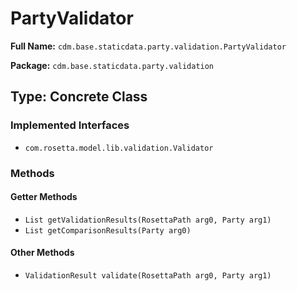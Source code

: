 # PartyValidator

**Full Name:** `cdm.base.staticdata.party.validation.PartyValidator`

**Package:** `cdm.base.staticdata.party.validation`

## Type: Concrete Class

### Implemented Interfaces

- `com.rosetta.model.lib.validation.Validator`

### Methods

#### Getter Methods

- `List getValidationResults(RosettaPath arg0, Party arg1)`
- `List getComparisonResults(Party arg0)`

#### Other Methods

- `ValidationResult validate(RosettaPath arg0, Party arg1)`

